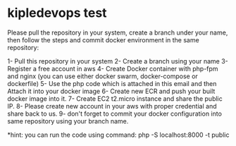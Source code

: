 # kipledevops test

Please pull the repository in your system, create a branch under your name, then follow the steps and commit docker environment in the same repository:

1- Pull this repository in your system
2- Create a branch using your name 
3- Register a free account in aws
4- Create Docker container with php-fpm and nginx (you can use either docker swarm, docker-compose or dockerfile)
5- Use the php code which is attached in this email and then Attach it into your docker image 
6- Create new ECR and push your built docker image into it.
7- Create EC2 t2.micro instance and share the public IP.
8- Please create new account in your aws with proper credential and share back to us.
9- don't forget to commit your docker configuration into same repository using your branch name.


*hint: you can run the code using command: php -S localhost:8000 -t public

